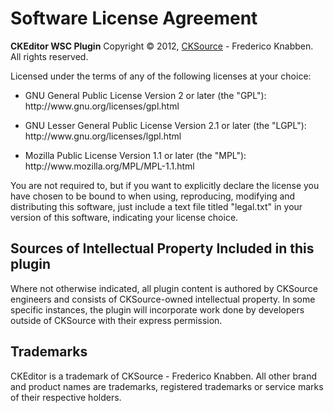 <h1 id="software-license-agreement">Software License Agreement</h1>

<p><strong>CKEditor WSC Plugin</strong>
Copyright &copy; 2012, <a href="http://cksource.com">CKSource</a> - Frederico Knabben. All rights reserved.</p>

<p>Licensed under the terms of any of the following licenses at your choice:</p>

<ul>
<li><p>GNU General Public License Version 2 or later (the "GPL"):
http://www.gnu.org/licenses/gpl.html</p></li>
<li><p>GNU Lesser General Public License Version 2.1 or later (the "LGPL"):
http://www.gnu.org/licenses/lgpl.html</p></li>
<li><p>Mozilla Public License Version 1.1 or later (the "MPL"):
http://www.mozilla.org/MPL/MPL-1.1.html</p></li>
</ul>

<p>You are not required to, but if you want to explicitly declare the license you have chosen to be bound to when using, reproducing, modifying and distributing this software, just include a text file titled "legal.txt" in your version of this software, indicating your license choice.</p>

<h2 id="sources-of-intellectual-property-included-in-this-plugin">Sources of Intellectual Property Included in this plugin</h2>

<p>Where not otherwise indicated, all plugin content is authored by CKSource engineers and consists of CKSource-owned intellectual property. In some specific instances, the plugin will incorporate work done by developers outside of CKSource with their express permission.</p>

<h2 id="trademarks">Trademarks</h2>

<p>CKEditor is a trademark of CKSource - Frederico Knabben. All other brand and product names are trademarks, registered trademarks or service marks of their respective holders.</p>
